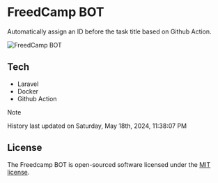 # FreedCamp BOT

Automatically assign an ID before the task title based on Github Action.

![FreedCamp BOT](https://repository-images.githubusercontent.com/737932867/7d34798b-2680-471c-b089-a78a718d3d6a)

## Tech

- Laravel
- Docker
- Github Action

> [!NOTE]  
> History last updated on Saturday, May 18th, 2024, 11:38:07 PM

## License

The Freedcamp BOT is open-sourced software licensed under the [MIT license](https://opensource.org/licenses/MIT).
